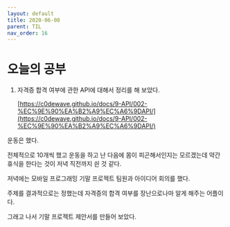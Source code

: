 ```yaml
---
layout: default
title: 2020-06-08
parent: TIL
nav_order: 16
---
```


# 오늘의 공부

1. 자격증 합격 여부에 관한 API에 대해서 정리를 해 보았다.

    [https://c0dewave.github.io/docs/9-API/002-%EC%9E%90%EA%B2%A9%EC%A6%9DAPI/](https://c0dewave.github.io/docs/9-API/002-%EC%9E%90%EA%B2%A9%EC%A6%9DAPI/)

운동은 했다.

전체적으로 10개씩 했고 운동을 하고 난 다음에 몸이 피곤해서인지는 모르겠는데 약간 휴식을 한다는 것이 저녁 직전까지 쉰 것 같다.

저녁에는 모바일 프로그래밍 기말 프로젝트 팀원과 아이디어 회의를 했다.

주제를 결과적으로는 정했는데 자격증의 합격 여부를 장난으로나마 알게 해주는 어플이다.

그래고 나서 기말 프로젝트 제안서를 만들어 보았다.